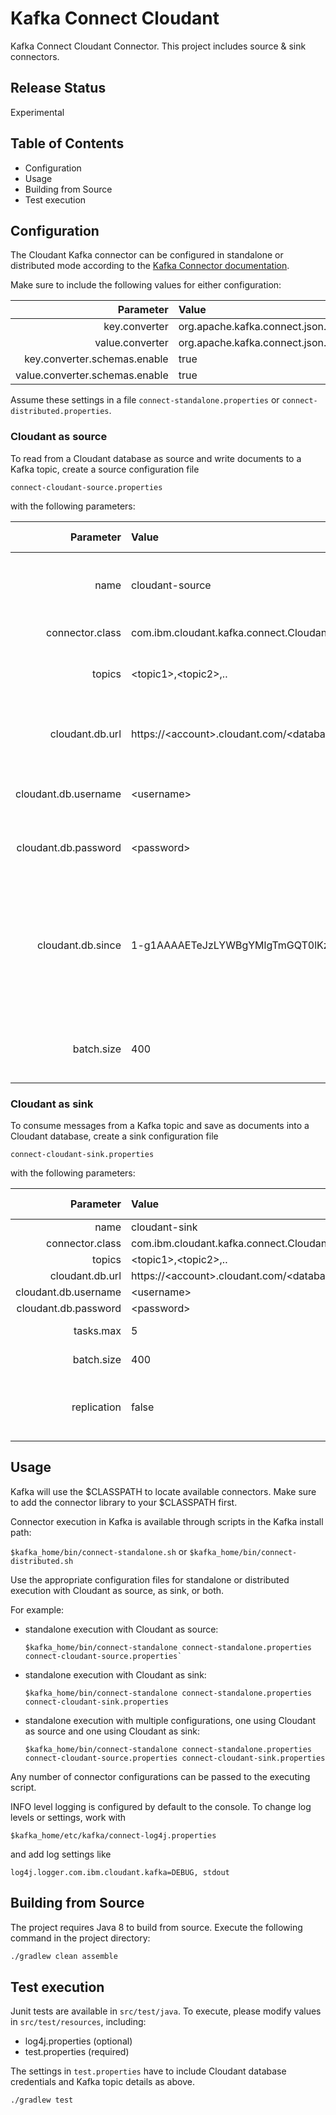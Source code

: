 # Kafka Connect Cloudant

Kafka Connect Cloudant Connector. This project includes source & sink connectors.

## Release Status

Experimental

## Table of Contents

* Configuration
* Usage
* Building from Source
* Test execution

## Configuration

The Cloudant Kafka connector can be configured in standalone or distributed mode according to the [Kafka Connector documentation](http://docs.confluent.io/3.0.1/connect/userguide.html#configuring-connectors).

Make sure to include the following values for either configuration:

Parameter | Value
---:|:---
key.converter|org.apache.kafka.connect.json.JsonConverter
value.converter|org.apache.kafka.connect.json.JsonConverter
key.converter.schemas.enable|true
value.converter.schemas.enable|true

Assume these settings in a file `connect-standalone.properties` or `connect-distributed.properties`.

### Cloudant as source

To read from a Cloudant database as source and write documents to a Kafka topic, create a source configuration file

`connect-cloudant-source.properties`

with the following parameters:

Parameter | Value | Required | Default value | Description
---:|:---|:---|:---|:---
name|cloudant-source|YES|None|A unique name to identify the connector with.
connector.class|com.ibm.cloudant.kafka.connect.CloudantSourceConnector|YES|None|The connector class name.
topics|\<topic1\>,\<topic2\>,..|YES|None|A list of topics you want messages to be written to.
cloudant.db.url|https://\<account\>.cloudant.com/\<database\>|YES|None|The Cloudant database to read documents from.
cloudant.db.username|\<username\>|YES|None|The Cloudant username to use for authentication.
cloudant.db.password|\<password\>|YES|None|The Cloudant password to use for authentication.
cloudant.db.since|1-g1AAAAETeJzLYWBgYMlgTmGQT0lKzi9..|NO|0|The first change sequence to process from the Cloudant database above. 0 will apply all available document changes.
batch.size|400|NO|1000|The batch size used to bulk read from the Cloudant database.

### Cloudant as sink

To consume messages from a Kafka topic and save as documents into a Cloudant database, create a sink configuration file

`connect-cloudant-sink.properties`

with the following parameters:

Parameter | Value | Required | Default value | Description
---:|:---|:---|:---|:---
name|cloudant-sink|YES|None|A unique name to identify the connector with.
connector.class|com.ibm.cloudant.kafka.connect.CloudantSinkConnector|YES|None|The connector class name.
topics|\<topic1\>,\<topic2\>,..|YES|None|The list of topics you want to consume messages from.
cloudant.db.url|https://\<account\>.cloudant.com/\<database\>|YES|None|The Cloudant database to write documents to.
cloudant.db.username|\<username\>|YES|None|The Cloudant username to use for authentication.
cloudant.db.password|\<password\>|YES|None|The Cloudant password to use for authentication.
tasks.max|5|NO|1|The number of concurrent threads to use for parallel bulk insert into Cloudant.
batch.size|400|NO|1000|The maximum number of documents to commit with a single bulk insert.
replication|false|NO|false|Managed object schema in sink database <br>*true: duplicate objects from source <br>false: adjust objects from source (\_id = [\<topic-name\>\_\<partition\>\_\<offset>\_\<sourceCloudantObjectId\>], kc\_schema = Kafka value schema)*

## Usage

Kafka will use the $CLASSPATH to locate available connectors. Make sure to add the connector library to your $CLASSPATH first.

Connector execution in Kafka is available through scripts in the Kafka install path:

`$kafka_home/bin/connect-standalone.sh` or `$kafka_home/bin/connect-distributed.sh`

Use the appropriate configuration files for standalone or distributed execution with Cloudant as source, as sink, or both.

For example:
- standalone execution with Cloudant as source:

  ```
  $kafka_home/bin/connect-standalone connect-standalone.properties connect-cloudant-source.properties`
  ```

- standalone execution with Cloudant as sink:

  ```
  $kafka_home/bin/connect-standalone connect-standalone.properties connect-cloudant-sink.properties
  ```

- standalone execution with multiple configurations, one using Cloudant as source and one using Cloudant as sink:

  ```
  $kafka_home/bin/connect-standalone connect-standalone.properties connect-cloudant-source.properties connect-cloudant-sink.properties
  ```

Any number of connector configurations can be passed to the executing script.

INFO level logging is configured by default to the console. To change log levels or settings, work with

`$kafka_home/etc/kafka/connect-log4j.properties`

and add log settings like

`log4j.logger.com.ibm.cloudant.kafka=DEBUG, stdout`

## Building from Source

The project requires Java 8 to build from source. Execute the following command in the project directory:

```sh
./gradlew clean assemble
```

## Test execution

Junit tests are available in `src/test/java`. To execute, please modify values in `src/test/resources`, including:

- log4j.properties (optional)
- test.properties (required)

The settings in `test.properties` have to include Cloudant database credentials and Kafka topic details as above.

```sh
./gradlew test
```
